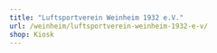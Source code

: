 ```yaml
---
title: "Luftsportverein Weinheim 1932 e.V."
url: /weinheim/luftsportverein-weinheim-1932-e-v/
shop: Kiosk
---
```

